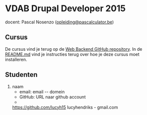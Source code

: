 VDAB Drupal Developer 2015
==============================

docent: Pascal Nosenzo (opleiding@pascalculator.be)


## Cursus

De cursus vind je terug op de [Web Backend GitHub repository](https://github.com/pascalculator/web-backend). In de [README.md](https://github.com/pascalculator/web-backend/blob/master/README.md) vind je instructies terug over hoe je deze cursus moet installeren.


## Studenten

1. naam
	- email: email -- domein
	- GitHub: URL naar github account
	- 
	https://github.com/lucyh15
	lucyhendriks - gmail.com
